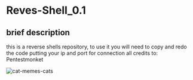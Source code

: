 # Reves-Shell_0.1

## brief description
this is a reverse shells repository, to use it you will need to copy and redo the code putting your ip and port for connection
all credits to: Pentestmonket

![cat-memes-cats](https://user-images.githubusercontent.com/68440743/233471395-3178b2e0-e50a-4028-9320-2b65bb5a0d9c.gif)

